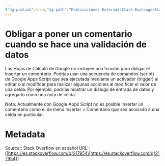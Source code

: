 ```yaml
---
{"dg-publish":true,"dg-path":"Publicaciones Externas/Stack Exchange/Stack Overflow en español/es.stackoverflow.com-217954.md","permalink":"/publicaciones-externas/stack-exchange/stack-overflow-en-espanol/es-stackoverflow-com-217954/","title":"Obligar a poner un comentario cuando se hace una validación de datos","hide":true,"noteIcon":"default","created":"2024-04-03T12:49:10.354-06:00","updated":"2024-04-05T16:43:54.513-06:00"}
---
```


# Obligar a poner un comentario cuando se hace una validación de datos

Las Hojas de Cálculo de Google no incluyen una función para obligar el insertar un comentario. Podrías usar una secuencia de comandos (script) de Google Apps Script que sea ejecutada mediante un activador (trigger) al editar o al modificar para realizar algunas acciones al modificar el valor de una celda. Por ejemplo, podrías mostrar un diálogo de entrada de datos y agregarlo como una nota de celda.

Nota: Actualmente con Google Apps Script no es posible insertar un comentario como el de menú Insertar > Comentario que sea asociado a una celda en particular.

# Metadata
Source:: Stack Overflow en español
URL:: [[https://es.stackoverflow.com/q/217954\|https://es.stackoverflow.com/q/217954]]


